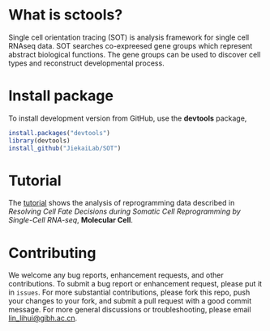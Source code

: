 # What is sctools?
Single cell orientation tracing (SOT) is analysis framework for single cell RNAseq data. SOT searches co-expreesed gene groups which represent abstract biological functions. The gene groups can be used to discover cell types and reconstruct developmental process. <br>

# Install package
To install development version from GitHub, use the __devtools__ package,
```R
install.packages("devtools")
library(devtools)
install_github("JiekaiLab/SOT")
```

# Tutorial
The [tutorial]() shows the analysis of reprogramming data described in _Resolving Cell Fate Decisions during Somatic Cell Reprogramming by Single-Cell RNA-seq_, __Molecular Cell__.

# Contributing
We welcome any bug reports, enhancement requests, and other contributions. To submit a bug report or enhancement request, please put it in `issues`. For more substantial contributions, please fork this repo, push your changes to your fork, and submit a pull request with a good commit message. For more general discussions or troubleshooting, please email <lin_lihui@gibh.ac.cn>.
